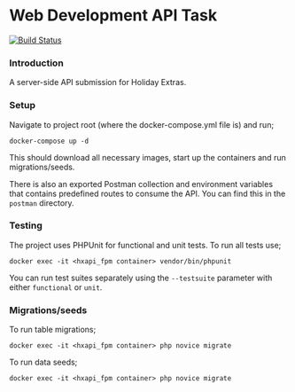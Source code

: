 # Web Development API Task

[![Build Status](https://travis-ci.org/Paradiddley/hx-api.svg?branch=master)](https://travis-ci.org/Paradiddley/hx-api)

### Introduction
A server-side API submission for Holiday Extras.

### Setup
Navigate to project root (where the docker-compose.yml file is) 
and run; 

    docker-compose up -d

This should download all necessary images, start up the 
containers and run migrations/seeds.

There is also an exported Postman collection and environment variables 
that contains predefined routes to consume the API. You 
can find this in the `postman` directory.

### Testing
The project uses PHPUnit for functional and unit tests. 
To run all tests use;

    docker exec -it <hxapi_fpm container> vendor/bin/phpunit

You can run test suites separately using the `--testsuite` 
parameter with either `functional` or `unit`.

### Migrations/seeds

To run table migrations;

    docker exec -it <hxapi_fpm container> php novice migrate

To run data seeds;

    docker exec -it <hxapi_fpm container> php novice migrate